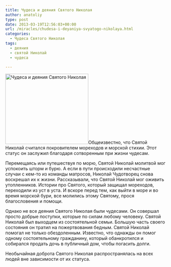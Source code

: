 ```yaml
---
title: Чудеса и деяния Святого Николая
author: anatoliy
type: post
date: 2013-03-19T12:56:03+00:00
url: /miracles/chudesa-i-deyaniya-svyatogo-nikolaya.html
categories:
  - Чудеса Святого Николая
tags:
  - деяния
  - святой Николай
  - чудеса

---
```

[<img src="http://svyatoynikolay.ru/wp-content/uploads/2013/03/nicholas4_3_big.jpg" alt="Чудеса и деяния Святого Николая" width="260" height="220" class="alignleft size-full wp-image-1661" />][1]Общеизвестно, что Святой Николай считался покровителем мореходов и морской стихии. Этот статус он заслужил благодаря сотворенным при жизни чудесам.
  
<!--more-->


  
Перемещаясь или путешествуя по морю, Святой Николай молитвой мог успокоить шторм и бурю. А если в пути происходили несчастные случаи с кем-то из команды матросов, Николай Чудотворец снова воскрешал их к жизни. Рассказывали, что Святой Николай мог оживить утопленников. Истории про Святого, который защищал мореходов, переходили из уст в уста. И вскоре перед тем, как выйти в море и во время морской бури, все молились этому Святому, прося благословения и помощи.

Однако не все деяния Святого Николая были чудесами. Он совершал просто добрые поступки, которые по силам любому человеку. Святой Николай был выходцем из состоятельной семьи. Большую часть своего состояния он тратил на пожертвования бедным. Святой Николай помогал не только обездоленным. Известно, что однажды он помог одному состоятельному гражданину, который обанкротился и собирался продать дочь в публичный дом, чтобы погасить долги.

Необычайная доброта Святого Николая распространялась на всех людей вне зависимости от их статуса.

 [1]: http://svyatoynikolay.ru/wp-content/uploads/2013/03/nicholas4_3_big.jpg